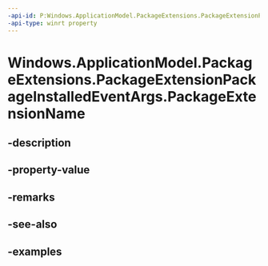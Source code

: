 ```yaml
---
-api-id: P:Windows.ApplicationModel.PackageExtensions.PackageExtensionPackageInstalledEventArgs.PackageExtensionName
-api-type: winrt property
---
```


# Windows.ApplicationModel.PackageExtensions.PackageExtensionPackageInstalledEventArgs.PackageExtensionName

<!--
public string PackageExtensionName { get; }
-->


## -description

## -property-value

## -remarks

## -see-also

## -examples



